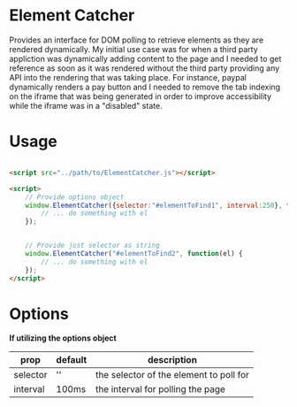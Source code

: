# Element Catcher

Provides an interface for DOM polling to retrieve elements as they are rendered dynamically. My initial use case was for when a third party appliction was dynamically adding content to the page and I needed to get reference as soon as it was rendered without the third party providing any API into the rendering that was taking place.
For instance, paypal dynamically renders a pay button and I needed to remove the tab indexing on the iframe that was being generated in order to improve accessibility while the iframe was in a "disabled" state.


# Usage

```Html

<script src="../path/to/ElementCatcher.js"></script>

<script>
    // Provide options object
    window.ElementCatcher({selector:"#elementToFind1", interval:250}, function(el) {
        // ... do something with el
    });


    // Provide just selector as string
    window.ElementCatcher("#elementToFind2", function(el) {
        // ... do something with el
    });
</script>
```

# Options
**If utilizing the options object**

| prop | default | description |
|------|---------|-------------|
|selector|''|the selector of the element to poll for|
|interval|100ms|the interval for polling the page|
